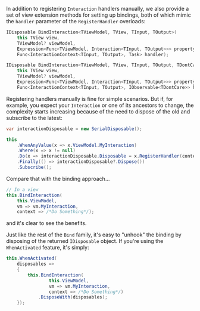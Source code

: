  In addition to registering `Interaction` handlers manually, we also provide a set of view extension methods for setting up bindings, both of which mimic the `handler` parameter of the `RegisterHandler` overloads:

```cs
IDisposable BindInteraction<TViewModel, TView, TInput, TOutput>(
    this TView view,
    TViewModel? viewModel,
    Expression<Func<TViewModel, Interaction<TInput, TOutput>>> propertyName,
    Func<InteractionContext<TInput, TOutput>, Task> handler);

IDisposable BindInteraction<TViewModel, TView, TInput, TOutput, TDontCare>(
    this TView view,
    TViewModel? viewModel,
    Expression<Func<TViewModel, Interaction<TInput, TOutput>>> propertyName,
    Func<InteractionContext<TInput, TOutput>, IObservable<TDontCare>> handler);
```

Registering handlers manually is fine for simple scenarios. But if, for example, you expect your `Interaction` or one of its ancestors to change, the complexity starts increasing because of the need to dispose of the old and subscribe to the latest:

```cs
var interactionDisposable = new SerialDisposable();

this
    .WhenAnyValue(x => x.ViewModel.MyInteraction)
    .Where(x => x != null)
    .Do(x => interactionDisposable.Disposable = x.RegisterHandler(context => /*Do Something*/))
    .Finally(() => interactionDisposable?.Dispose())
    .Subscribe();
```

Compare that with the binding approach...

```cs
// In a view
this.BindInteraction(
    this.ViewModel,
    vm => vm.MyInteraction,
    context => /*Do Something*/);
```

and it's clear to see the benefits.

Just like the rest of the `Bind` family, it's easy to "unhook" the binding by disposing of the returned `IDisposable` object. If you're using the `WhenActivated` feature, it's simply:

```cs
this.WhenActivated(
    disposables =>
    {
        this.BindInteraction(
                this.ViewModel,
                vm => vm.MyInteraction,
                context => /*Do Something*/)
            .DisposeWith(disposables);
    });
```
